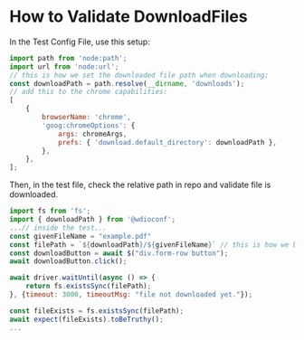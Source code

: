 # How to Validate DownloadFiles

In the Test Config File, use this setup:

```javascript
import path from 'node:path';
import url from 'node:url';
// this is how we set the downloaded file path when downloading:
const downloadPath = path.resolve(__dirname, 'downloads');
// add this to the chrome capabilities:
[
	{
		browserName: 'chrome',
		'goog:chromeOptions': {
			args: chromeArgs,
			prefs: { 'download.default_directory': downloadPath },
		},
	},
];
```

Then, in the test file, check the relative path in repo and validate file is downloaded.

```javascript
import fs from 'fs';
import { downloadPath } from '@wdioconf';
...// inside the test...
const givenFileName = "example.pdf"
const filePath = `${downloadPath}/${givenFileName}` // this is how we build the expected path for validation.
const downloadButton = await $("div.form-row button");
await downloadButton.click();

await driver.waitUntil(async () => {
	return fs.existsSync(filePath);
}, {timeout: 3000, timeoutMsg: "file not downloaded yet."});

const fileExists = fs.existsSync(filePath);
await expect(fileExists).toBeTruthy();
...
```
